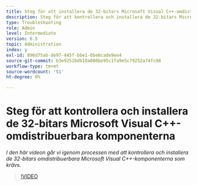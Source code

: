 ```yaml
---
title: Steg för att installera de 32-bitars Microsoft Visual C++-omdistribuerbara komponenterna
description: Steg för att kontrollera och installera de 32-bitars Microsoft Visual C++-omdistribuerbara komponenterna
type: Troubleshooting
role: Admin
level: Intermediate
version: 6.5
topic: Administration
index: y
exl-id: 896d75ab-de97-445f-bbe1-6be6cade9ee4
source-git-commit: b3e9251bdb18a008be95c1fa9e5c79252a74fc98
workflow-type: tm+mt
source-wordcount: '51'
ht-degree: 0%

---
```


# Steg för att kontrollera och installera de 32-bitars Microsoft Visual C++-omdistribuerbara komponenterna

*I den här videon går vi igenom processen med att kontrollera och installera de 32-bitars omdistribuerbara Microsoft Visual C++-komponenterna som krävs.*

>[!VIDEO](https://video.tv.adobe.com/v/335520?quality=12&learn=on)
